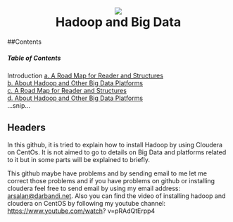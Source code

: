 <h1 align="center">
  <img align="center" src="https://github.com/asikhalaban/Big_Data/blob/master/img/cloud.png?raw=true">
<br>
  Hadoop and Big Data
</h1>

##Contents
##### Table of Contents  
Introduction
[a. A Road Map for Reader and Structures](#headers)  
[b. About Hadoop and Other Big Data Platforms](#emphasis)  
[c. A Road Map for Reader and Structures](#headers)  
[d. About Hadoop and Other Big Data Platforms](#emphasis)  
...snip...    
<a name="headers"/>
## Headers

In this github, it is tried to explain how to install Hadoop by using Cloudera on CentOs. It is not aimed to go to details on Big Data and platforms related to it but in some parts will be explained to briefly. 

This github maybe have problems and by sending email to me let me correct those problems and if you have problems on github or installing cloudera feel free to send email by using my email address: arsalan@darbandi.net. Also you can find the video of installing hadoop and cloudera on CentOS by following my youtube channel: https://www.youtube.com/watch? v=pRAdQtErpp4

